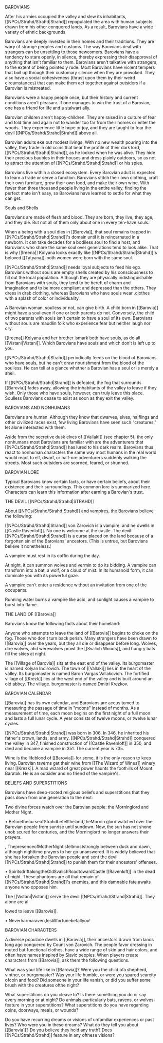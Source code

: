 BAROVIANS

After his armies occupied the valley and slew its inhabitants, [[NPCs/Strahd/Strahd|Strahd]] repopulated the area with human subjects drawn from his other conquered lands. As a result, Barovians have a wide variety of ethnic backgrounds.

Barovians are deeply invested in their homes and their traditions. They are wary of strange peoples and customs. The way Barovians deal with strangers can be unsettling to those newcomers. Barovians have a tendency to stare openly, in silence, thereby expressing their disapproval of anything that isn't familiar to them. Barovians aren't talkative with strangers, to the extent of being pointedly rude. Most Barovians have violent tempers that boil up through their customary silence when they are provoked. They also have a social cohesiveness (thrust upon them by their weird circumstances) that can make them act together against outsiders if a Barovian is mistreated.

Barovians were a happy people once, but their history and current conditions aren't pleasanr. If one manages to win the trust of a Barovian, one has a friend for life and a stalwart ally.

Barovian children aren't happy-children. They are raised in a culture of fear and told time and again not to wander too far from their homes or enter the woods. They experience little hope or joy, and they are taught to fear the devil [[NPCs/Strahd/Strahd|Strahd]] above all.

Barovian adults eke out modest livings. With no new wealth pouring into the valley, they trade in old coins that bear the profile of their dark lord, [[NPCs/Strahd/Strahd|Strahd]], as he looked when he was alive. They hide their precious baubles in their houses and dress plainly outdoors, so as not to attract the attention of [[NPCs/Strahd/Strahd|Strahd]] or his spies.

Barovians live within a closed ecosystem. Every Barovian adult is expected to learn a trade or serve a function. Barovians stitch their own clothing, craft their own furniture, grow their own food, and make their own wine. With fewer than three thousand people living in the entire valley, finding the perfect mate isn't easy, so Barovians have learned to settle for what they can get.

Souls and Shells

Barovians are made of flesh and blood. They are born, they live, they age, and they die. But not all of them only about one in every ten-have souls.

When a being with a soul dies in [[Barovia]], that soul remains trapped in [[NPCs/Strahd/Strahd|Strahd]]'s domain until it is reincarnated in a newborn. It can take decades for a bodiless soul to find a host, and Barovians who share the same soul over generations tend to look alike. That is why [[Ireena]] Kolyana looks exactly like [[NPCs/Strahd/Strahd|Strahd]]'s beloved [[Tatyana]]-both women were born with the same soul.

[[NPCs/Strahd/Strahd|Strahd]] needs loyal subjects to feed his ego. Barovians without souls are empty shells created by his consciousness to fill out the local population. Although they are physically indistinguishable from Barovians with souls, they tend to be bereft of charm and imagination·and to be more compliant and depressed than the others. They dress in drab clothing, whereas Barovians who have souls wear .clothes with a splash of color or individuality.

A Barovian woman, soulless or not, can give birth. A child born in [[Barovia]] might have a soul even if one or both parents do not. Conversely, the child of two parents with souls isn't certain to have a soul of its own. Barovians without souls are maudlin folk who experience fear but neither laugh nor cry.

[[Ireena]] Kolyana and her brother Ismark both have souls, as do all [[Vistani|Vistani]]. Which Barovians have souls and which don't is left up to you.

[[NPCs/Strahd/Strahd|Strahd]] periodically feeds on the blood of Barovians who have souls, but he can't draw nourishment from the blood of the soulless. He can tell at a glance whether a Barovian has a soul or is merely a shell.

If [[NPCs/Strahd/Strahd|Strahd]] is defeated, the fog that surrounds [[Barovia]] fades away, allowing the inhabitants of the valley to leave if they wish. Only those who have souls, however, can truly leave this place. Soulless Barovians cease to exist as soon as they exit the valley.

BAROVIANS AND NONHUMANS

Barovians are human. Although they know that dwarves, elves, halflings and other civilized races exist, few living Barovians have seen such "creatures," let alone interacted with them.

Aside from the secretive dusk elves of [[Vallaki]] (see chapter 5), the only nonhumans most Barovians are familiar with are the adventurers that [[NPCs/Strahd/Strahd|Strahd]] has lured to his dark realm. Barovians thus react to nonhuman characters the same way most humans in the real world would react to elf, dwarf, or half-ore adventurers suddenly walking the streets. Most such outsiders are scorned, feared, or shunned.

BAROVIAN LORE

Typical Barovians know certain facts, or have certain beliefs, about their existence and their surroundings. This common lore is summarized here. Characters can learn this information after earning a Barovian's trust.

THE DEVIL [[NPCs/Strahd/Strahd|STRAHD]]

About [[NPCs/Strahd/Strahd|Strahd]] and vampires, the Barovians believe the following:

[[NPCs/Strahd/Strahd|Strahd]] von Zarovich is a vampire, and he dwells in [[Castle Ravenloft]]. No one is welcome at the castle. The devil [[NPCs/Strahd/Strahd|Strahd]] is a curse placed on the land because of a forgotten sin of the Barovians' ancestors. (This is untrue, but Barovians believe it nonetheless.)

A vampire must rest in its coffin during the day. 

At night, it can summon wolves and vermin to do its bidding. A vampire can transform into a bat, a wolf, or a cloud of mist. In its humanoid form, it can dominate you with its powerful gaze. 

A vampire can't enter a residence without an invitation from one of the occupants. 

Running water burns a vampire like acid, and sunlight causes a vampire to burst into flame.

THE LAND OF [[Barovia]]

Barovians know the following facts about their homeland:

Anyone who attempts to leave the land of [[Barovia]] begins to choke on the fog. Those who don't turn back perish. Many strangers have been drawn to [[Barovia]] over the years, but they all die or disappear before long. Wolves, dire wolves, ahd werewolves prowl the [[Svalich Woods]], and hungry bats fill the skies at night.

The [[Village of Barovia]] sits at the east end of the valley. Its burgomaster is named Kolyan Indirovich. The town of [[Vallaki]] lies in the heart of the valley. Its burgomaster is named Baron Vargas Vallakovich. The fortified village of [[Krezk]] lies at the west end of the valley and is built around an old abbey. The village. burgomaster is named Dmitri Krezkov.

BAROVIAN CALENDAR

[[Barovia]] has its own calendar, and Barovians are accus­ tomed to measuring the passage of time in "moons" instead of months. As a measurement of time, each moon begins on the first night of a full moon and lasts a full lunar cycle. A year consists of twelve moons, or twelve lunar cycles.

[[NPCs/Strahd/Strahd|Strahd]] was born in 306. In 346, he inherited his father's crown, lands, and army. [[NPCs/Strahd/Strahd|Strahd]] conquered the valley in 347, finished construction of [[Castle Ravenloft]] in 350, and died and became a vampire in 351. The current year is 735.

Wine is the lifeblood of [[Barovia]]-for some, it is the only reason to keep living. Barovian taverns get their wine from [[The Wizard of Wines]] winery near [[Krezk]]. A mad wizard of great power haunts the foothills of Mount Baratok. He is an outsider and no friend of the vampire's.

BELIEFS AND SUPERSTITIONS

Barovians have deep-rooted religious beliefs and superstitions that they pass down from one generation to the next:

Two divine forces watch over the Barovian people: the Morninglord and Mother Night.

• BeforethecurseofStrahdbefelltheland,theMornin­ glord watched over the Barovian people from sunrise until sundown. Now, the sun has not shone unob­ scured for centuries, and the Morninglord no longer answers their prayers.

, ThepresenceofMotherNightisfeltmoststrongly between dusk and dawn, although nighttime prayers to her go unanswered. It is widely believed that she has forsaken the Barovian people and sent the devil [[NPCs/Strahd/Strahd|Strahd]] to punish them for their ancestors' offenses.

• SpiritsdriftalongtheOldSvalichRoadtowardCastle [[Ravenloft]] in the dead of night. These phantoms are all that remain of [[NPCs/Strahd/Strahd|Strahd]]'s enemies, and this damnable fate awaits anyone who opposes him.

The [[Vistani|Vistani]] serve the devil [[NPCs/Strahd/Strahd|Strahd]]. They alone are al­

lowed to leave [[Barovia]].

• Neverharmaraven,lestillfortunebefallyou!

BAROVIAN CHARACTERS

A diverse populace dwells in [[Barovia]], their ancestors drawn from lands long ago conquered by Count von Zarovich. The people favor dressing in muted but functional clothes, have a wide range of skin and hair colors, and often have names inspired by Slavic peoples. When players create characters from [[Barovia]], ask them the following questions.

What was your life like in [[Barovia]]? Were you the child ofa shepherd, vintner, or burgomaster? Was your life humble, or were you spared scarcity ofcoin and food? Did someone in your life vanish, or did you suffer some brush with the creatures ofthe night?

What superstitions do you cleave to? Is there something you do or say every morning or at night? Do animals-particularly bats, ravens, or wolves-feature in your superstitions? What superstitions do you have regarding coins, doorways, meals, or wounds?

Do you have recurring dreams or visions of unfamiliar experiences or past lives? Who were you in these dreams? What do they tell you about [[Barovia]]? Do you believe they hold any truth? Does [[NPCs/Strahd/Strahd]] feature in any ofthese visions?
